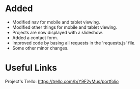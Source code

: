 # Added
- Modified nav for mobile and tablet viewing.
- Modified other things for mobile and tablet viewing.
- Projects are now displayed with a slideshow.
- Added a contact form.
- Improved code by basing all requests in the 'requests.js' file.
- Some other minor changes.

# Useful Links
Project's Trello: https://trello.com/b/Y9F2vMus/portfolio